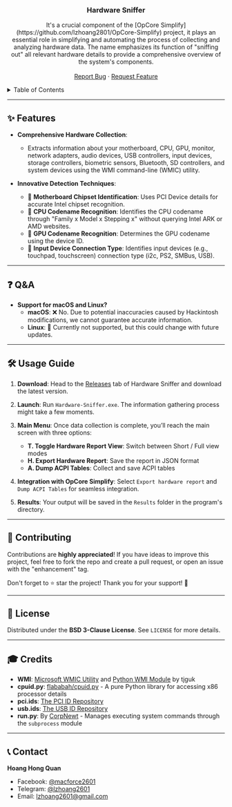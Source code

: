 <br/>
<div align="center">
  <h3 align="center">Hardware Sniffer</h3>

  <p align="center">
    It's a crucial component of the [OpCore Simplify](https://github.com/lzhoang2801/OpCore-Simplify) project, it plays an essential role in simplifying and automating the process of collecting and analyzing hardware data. The name emphasizes its function of "sniffing out" all relevant hardware details to provide a comprehensive overview of the system's components.
    <br />
    <br />
    <a href="https://github.com/lzhoang2801/Hardware-Sniffer/issues">Report Bug</a>
    ·
    <a href="https://github.com/lzhoang2801/Hardware-Sniffer/issues">Request Feature</a>
  </p>
</div>

<details>
  <summary>Table of Contents</summary>
  <ol>
    <li><a href="#-features">Features</a></li>
    <li><a href="#-qa">Q&A</a></li>
    <li><a href="#%EF%B8%8F-usage-guide">Usage Guide</a></li>
    <li><a href="#-contributing">Contributing</a></li>
    <li><a href="#-license">License</a></li>
    <li><a href="#-credits">Credits</a></li>
    <li><a href="#-contact">Contact</a></li>
  </ol>
</details>

---

## ✨ **Features**

- **Comprehensive Hardware Collection**: 
  - Extracts information about your motherboard, CPU, GPU, monitor, network adapters, audio devices, USB controllers, input devices, storage controllers, biometric sensors, Bluetooth, SD controllers, and system devices using the WMI command-line (WMIC) utility.
  
- **Innovative Detection Techniques**:
  - 📌 **Motherboard Chipset Identification**: Uses PCI Device details for accurate Intel chipset recognition.
  - 📌 **CPU Codename Recognition**: Identifies the CPU codename through "Family x Model x Stepping x" without querying Intel ARK or AMD websites.
  - 📌 **GPU Codename Recognition**: Determines the GPU codename using the device ID.
  - 📌 **Input Device Connection Type**: Identifies input devices (e.g., touchpad, touchscreen) connection type (i2c, PS2, SMBus, USB).

---

## ❓ **Q&A**

- **Support for macOS and Linux?**
  - **macOS**: ❌ No. Due to potential inaccuracies caused by Hackintosh modifications, we cannot guarantee accurate information.
  - **Linux**: 🤔 Currently not supported, but this could change with future updates.

---

## 🛠️ **Usage Guide**

1. **Download**: Head to the [Releases](https://github.com/YOUR_REPO/releases) tab of Hardware Sniffer and download the latest version.
2. **Launch**: Run `Hardware-Sniffer.exe`. The information gathering process might take a few moments.
3. **Main Menu**: Once data collection is complete, you’ll reach the main screen with three options:

   - **T. Toggle Hardware Report View**: Switch between Short / Full view modes
   - **H. Export Hardware Report**: Save the report in JSON format
   - **A. Dump ACPI Tables**: Collect and save ACPI tables

4. **Integration with OpCore Simplify**: Select `Export hardware report` and `Dump ACPI Tables` for seamless integration.
5. **Results**: Your output will be saved in the `Results` folder in the program's directory.

---

## 🤝 **Contributing**

Contributions are **highly appreciated**! If you have ideas to improve this project, feel free to fork the repo and create a pull request, or open an issue with the "enhancement" tag.

Don't forget to ⭐ star the project! Thank you for your support! 🌟

---

## 📜 **License**

Distributed under the **BSD 3-Clause License**. See `LICENSE` for more details.

---

## 🎓 **Credits**

- **WMI**: [Microsoft WMIC Utility](https://learn.microsoft.com/en-us/windows/win32/wmisdk/wmic) and [Python WMI Module](https://github.com/tjguk/wmi) by tjguk
- **cpuid.py**: [flababah/cpuid.py](https://github.com/flababah/cpuid.py) - A pure Python library for accessing x86 processor details
- **pci.ids**: [The PCI ID Repository](https://pci-ids.ucw.cz/)
- **usb.ids**: [The USB ID Repository](http://www.linux-usb.org/usb.ids)
- **run.py**: By [CorpNewt](https://github.com/corpnewt) - Manages executing system commands through the `subprocess` module

---

## 📞 **Contact**

**Hoang Hong Quan**  
- Facebook: [@macforce2601](https://facebook.com/macforce2601)  
- Telegram: [@lzhoang2601](https://t.me/lzhoang2601)  
- Email: lzhoang2601@gmail.com
